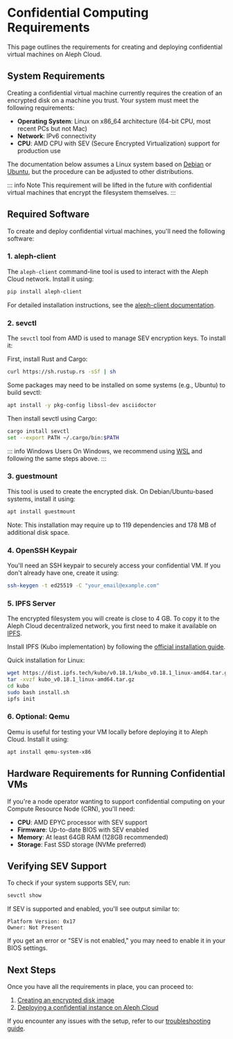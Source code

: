 # Confidential Computing Requirements

This page outlines the requirements for creating and deploying confidential virtual machines on Aleph Cloud.

## System Requirements

Creating a confidential virtual machine currently requires the creation of an encrypted disk on a machine you trust. Your system must meet the following requirements:

- **Operating System**: Linux on x86_64 architecture (64-bit CPU, most recent PCs but not Mac)
- **Network**: IPv6 connectivity
- **CPU**: AMD CPU with SEV (Secure Encrypted Virtualization) support for production use

The documentation below assumes a Linux system based on [Debian](https://www.debian.org/) or [Ubuntu](https://ubuntu.com/), but the procedure can be adjusted to other distributions.

::: info Note
This requirement will be lifted in the future with confidential virtual machines that encrypt the filesystem themselves.
:::

## Required Software

To create and deploy confidential virtual machines, you'll need the following software:

### 1. aleph-client

The `aleph-client` command-line tool is used to interact with the Aleph Cloud network. Install it using:

```bash
pip install aleph-client
```

For detailed installation instructions, see the [aleph-client documentation](/tools/aleph-cli/).

### 2. sevctl

The `sevctl` tool from AMD is used to manage SEV encryption keys. To install it:

First, install Rust and Cargo:

```bash
curl https://sh.rustup.rs -sSf | sh
```

Some packages may need to be installed on some systems (e.g., Ubuntu) to build sevctl:

```bash
apt install -y pkg-config libssl-dev asciidoctor
```

Then install sevctl using Cargo:

```bash
cargo install sevctl
set --export PATH ~/.cargo/bin:$PATH
```

::: info Windows Users
On Windows, we recommend using [WSL](https://learn.microsoft.com/en-us/windows/wsl/install) and following the same steps above.
:::

### 3. guestmount

This tool is used to create the encrypted disk. On Debian/Ubuntu-based systems, install it using:

```bash
apt install guestmount
```

Note: This installation may require up to 119 dependencies and 178 MB of additional disk space.

### 4. OpenSSH Keypair

You'll need an SSH keypair to securely access your confidential VM. If you don't already have one, create it using:

```bash
ssh-keygen -t ed25519 -C "your_email@example.com"
```

### 5. IPFS Server

The encrypted filesystem you will create is close to 4 GB. To copy it to the Aleph Cloud decentralized network, you first need to make it available on [IPFS](https://ipfs.tech/).

Install IPFS (Kubo implementation) by following the [official installation guide](https://docs.ipfs.tech/install/command-line/).

Quick installation for Linux:

```bash
wget https://dist.ipfs.tech/kubo/v0.18.1/kubo_v0.18.1_linux-amd64.tar.gz
tar -xvzf kubo_v0.18.1_linux-amd64.tar.gz
cd kubo
sudo bash install.sh
ipfs init
```

### 6. Optional: Qemu

Qemu is useful for testing your VM locally before deploying it to Aleph Cloud. Install it using:

```bash
apt install qemu-system-x86
```

## Hardware Requirements for Running Confidential VMs

If you're a node operator wanting to support confidential computing on your Compute Resource Node (CRN), you'll need:

- **CPU**: AMD EPYC processor with SEV support
- **Firmware**: Up-to-date BIOS with SEV enabled
- **Memory**: At least 64GB RAM (128GB recommended)
- **Storage**: Fast SSD storage (NVMe preferred)

## Verifying SEV Support

To check if your system supports SEV, run:

```bash
sevctl show
```

If SEV is supported and enabled, you'll see output similar to:

```
Platform Version: 0x17
Owner: Not Present
```

If you get an error or "SEV is not enabled," you may need to enable it in your BIOS settings.

## Next Steps

Once you have all the requirements in place, you can proceed to:

1. [Creating an encrypted disk image](/devhub/computing/confidential/encrypted-disk)
2. [Deploying a confidential instance on Aleph Cloud](/devhub/computing/confidential/instance)

If you encounter any issues with the setup, refer to our [troubleshooting guide](/devhub/computing/confidential/troubleshooting).
